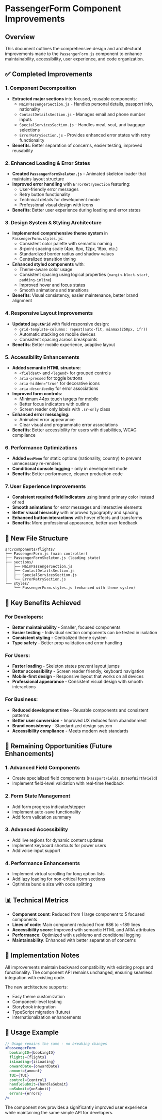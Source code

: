 # PassengerForm Component Improvements

## Overview

This document outlines the comprehensive design and architectural improvements made to the `PassengerForm.js` component to enhance maintainability, accessibility, user experience, and code organization.

## ✅ Completed Improvements

### 1. Component Decomposition

- **Extracted major sections** into focused, reusable components:
  - `MainPassengerSection.js` - Handles personal details, passport info, nationality
  - `ContactDetailsSection.js` - Manages email and phone number inputs
  - `SpecialServicesSection.js` - Handles meal, seat, and baggage selections
  - `ErrorRetrySection.js` - Provides enhanced error states with retry functionality
- **Benefits**: Better separation of concerns, easier testing, improved reusability

### 2. Enhanced Loading & Error States

- **Created `PassengerFormSkeleton.js`** - Animated skeleton loader that maintains layout structure
- **Improved error handling** with `ErrorRetrySection` featuring:
  - User-friendly error messages
  - Retry button functionality
  - Technical details for development mode
  - Professional visual design with icons
- **Benefits**: Better user experience during loading and error states

### 3. Design System & Styling Architecture

- **Implemented comprehensive theme system** in `PassengerForm.styles.js`:
  - Consistent color palette with semantic naming
  - 8-point spacing scale (4px, 8px, 12px, 16px, etc.)
  - Standardized border radius and shadow values
  - Centralized transition timing
- **Enhanced styled components** with:
  - Theme-aware color usage
  - Consistent spacing using logical properties (`margin-block-start`, `padding-inline`)
  - Improved hover and focus states
  - Smooth animations and transitions
- **Benefits**: Visual consistency, easier maintenance, better brand alignment

### 4. Responsive Layout Improvements

- **Updated `InputGrid`** with fluid responsive design:
  - `grid-template-columns: repeat(auto-fit, minmax(250px, 1fr))`
  - Automatic stacking on mobile devices
  - Consistent spacing across breakpoints
- **Benefits**: Better mobile experience, adaptive layout

### 5. Accessibility Enhancements

- **Added semantic HTML structure**:
  - `<fieldset>` and `<legend>` for grouped controls
  - `aria-pressed` for toggle buttons
  - `aria-hidden="true"` for decorative icons
  - `aria-describedby` for error associations
- **Improved form controls**:
  - Minimum 44px touch targets for mobile
  - Better focus indicators with outline
  - Screen reader only labels with `.sr-only` class
- **Enhanced error messaging**:
  - Animated error appearance
  - Clear visual and programmatic error associations
- **Benefits**: Better accessibility for users with disabilities, WCAG compliance

### 6. Performance Optimizations

- **Added `useMemo`** for static options (nationality, country) to prevent unnecessary re-renders
- **Conditional console logging** - only in development mode
- **Benefits**: Better performance, cleaner production code

### 7. User Experience Improvements

- **Consistent required field indicators** using brand primary color instead of red
- **Smooth animations** for error messages and interactive elements
- **Better visual hierarchy** with improved typography and spacing
- **Enhanced button interactions** with hover effects and transforms
- **Benefits**: More professional appearance, better user feedback

## 📁 New File Structure

```
src/components/flights/
├── PassengerForm.js (main controller)
├── PassengerFormSkeleton.js (loading state)
├── sections/
│   ├── MainPassengerSection.js
│   ├── ContactDetailsSection.js
│   ├── SpecialServicesSection.js
│   └── ErrorRetrySection.js
└── styles/
    └── PassengerForm.styles.js (enhanced with theme system)
```

## 🎯 Key Benefits Achieved

### For Developers:

- **Better maintainability** - Smaller, focused components
- **Easier testing** - Individual section components can be tested in isolation
- **Consistent styling** - Centralized theme system
- **Type safety** - Better prop validation and error handling

### For Users:

- **Faster loading** - Skeleton states prevent layout jumps
- **Better accessibility** - Screen reader friendly, keyboard navigation
- **Mobile-first design** - Responsive layout that works on all devices
- **Professional appearance** - Consistent visual design with smooth interactions

### For Business:

- **Reduced development time** - Reusable components and consistent patterns
- **Better user conversion** - Improved UX reduces form abandonment
- **Brand consistency** - Standardized design system
- **Accessibility compliance** - Meets modern web standards

## 🔄 Remaining Opportunities (Future Enhancements)

### 1. Advanced Field Components

- Create specialized field components (`PassportFields`, `DateOfBirthField`)
- Implement field-level validation with real-time feedback

### 2. Form State Management

- Add form progress indicator/stepper
- Implement auto-save functionality
- Add form validation summary

### 3. Advanced Accessibility

- Add live regions for dynamic content updates
- Implement keyboard shortcuts for power users
- Add voice input support

### 4. Performance Enhancements

- Implement virtual scrolling for long option lists
- Add lazy loading for non-critical form sections
- Optimize bundle size with code splitting

## 📊 Technical Metrics

- **Component count**: Reduced from 1 large component to 5 focused components
- **Lines of code**: Main component reduced from 686 to ~189 lines
- **Accessibility score**: Improved with semantic HTML and ARIA attributes
- **Performance**: Optimized with useMemo and conditional logging
- **Maintainability**: Enhanced with better separation of concerns

## 🚀 Implementation Notes

All improvements maintain backward compatibility with existing props and functionality. The component API remains unchanged, ensuring seamless integration with existing code.

The new architecture supports:

- Easy theme customization
- Component-level testing
- Storybook integration
- TypeScript migration (future)
- Internationalization enhancements

## 📝 Usage Example

```jsx
// Usage remains the same - no breaking changes
<PassengerForm
  bookingID={bookingID}
  flights={flights}
  isLoading={isLoading}
  onwardDate={onwardDate}
  amount={amount}
  TUI={TUI}
  control={control}
  handleSubmit={handleSubmit}
  onSubmit={onSubmit}
  errors={errors}
/>
```

The component now provides a significantly improved user experience while maintaining the same simple API for developers.
